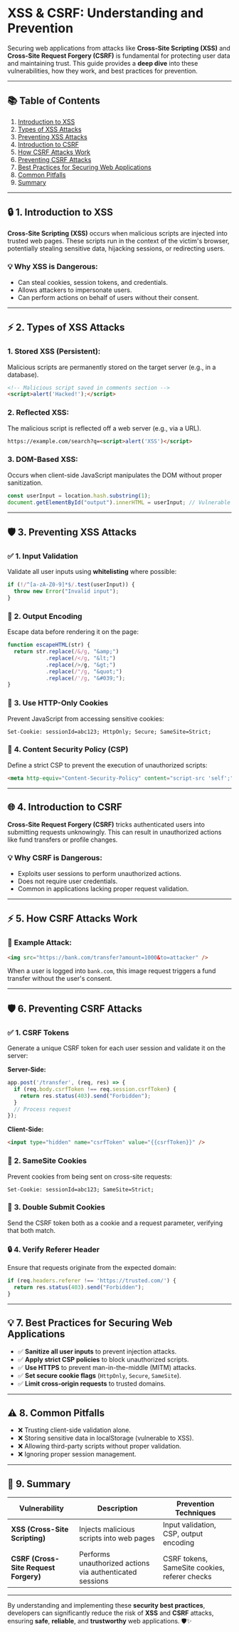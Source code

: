 # XSS & CSRF: Understanding and Prevention

Securing web applications from attacks like **Cross-Site Scripting (XSS)** and **Cross-Site Request Forgery (CSRF)** is fundamental for protecting user data and maintaining trust. This guide provides a **deep dive** into these vulnerabilities, how they work, and best practices for prevention.

---

## 📚 Table of Contents

1. [Introduction to XSS](#introduction-to-xss)  
2. [Types of XSS Attacks](#types-of-xss-attacks)  
3. [Preventing XSS Attacks](#preventing-xss-attacks)  
4. [Introduction to CSRF](#introduction-to-csrf)  
5. [How CSRF Attacks Work](#how-csrf-attacks-work)  
6. [Preventing CSRF Attacks](#preventing-csrf-attacks)  
7. [Best Practices for Securing Web Applications](#best-practices-for-securing-web-applications)  
8. [Common Pitfalls](#common-pitfalls)  
9. [Summary](#summary)  

---

## 🔒 1. Introduction to XSS

**Cross-Site Scripting (XSS)** occurs when malicious scripts are injected into trusted web pages. These scripts run in the context of the victim's browser, potentially stealing sensitive data, hijacking sessions, or redirecting users.

### 💡 **Why XSS is Dangerous:**
- Can steal cookies, session tokens, and credentials.
- Allows attackers to impersonate users.
- Can perform actions on behalf of users without their consent.

---

## ⚡ 2. Types of XSS Attacks

### 1. **Stored XSS (Persistent):**
Malicious scripts are permanently stored on the target server (e.g., in a database).

```html
<!-- Malicious script saved in comments section -->
<script>alert('Hacked!');</script>
```

### 2. **Reflected XSS:**
The malicious script is reflected off a web server (e.g., via a URL).

```html
https://example.com/search?q=<script>alert('XSS')</script>
```

### 3. **DOM-Based XSS:**
Occurs when client-side JavaScript manipulates the DOM without proper sanitization.

```js
const userInput = location.hash.substring(1);
document.getElementById("output").innerHTML = userInput; // Vulnerable
```

---

## 🛡️ 3. Preventing XSS Attacks

### ✅ **1. Input Validation**
Validate all user inputs using **whitelisting** where possible:
```js
if (!/^[a-zA-Z0-9]*$/.test(userInput)) {
  throw new Error("Invalid input");
}
```

### 🏃 **2. Output Encoding**
Escape data before rendering it on the page:
```js
function escapeHTML(str) {
  return str.replace(/&/g, "&amp;")
            .replace(/</g, "&lt;")
            .replace(/>/g, "&gt;")
            .replace(/"/g, "&quot;")
            .replace(/'/g, "&#039;");
}
```

### 🧩 **3. Use HTTP-Only Cookies**
Prevent JavaScript from accessing sensitive cookies:
```http
Set-Cookie: sessionId=abc123; HttpOnly; Secure; SameSite=Strict;
```

### 🎯 **4. Content Security Policy (CSP)**
Define a strict CSP to prevent the execution of unauthorized scripts:
```html
<meta http-equiv="Content-Security-Policy" content="script-src 'self';">
```

---

## 🌐 4. Introduction to CSRF

**Cross-Site Request Forgery (CSRF)** tricks authenticated users into submitting requests unknowingly. This can result in unauthorized actions like fund transfers or profile changes.

### 💡 **Why CSRF is Dangerous:**
- Exploits user sessions to perform unauthorized actions.
- Does not require user credentials.
- Common in applications lacking proper request validation.

---

## ⚡ 5. How CSRF Attacks Work

### 🏴 **Example Attack:**
```html
<img src="https://bank.com/transfer?amount=1000&to=attacker" />
```
When a user is logged into `bank.com`, this image request triggers a fund transfer without the user's consent.

---

## 🛡️ 6. Preventing CSRF Attacks

### ✅ **1. CSRF Tokens**
Generate a unique CSRF token for each user session and validate it on the server:

**Server-Side:**
```js
app.post('/transfer', (req, res) => {
  if (req.body.csrfToken !== req.session.csrfToken) {
    return res.status(403).send("Forbidden");
  }
  // Process request
});
```

**Client-Side:**
```html
<input type="hidden" name="csrfToken" value="{{csrfToken}}" />
```

### 🏃 **2. SameSite Cookies**
Prevent cookies from being sent on cross-site requests:
```http
Set-Cookie: sessionId=abc123; SameSite=Strict;
```

### 🧩 **3. Double Submit Cookies**
Send the CSRF token both as a cookie and a request parameter, verifying that both match.

### 🔒 **4. Verify Referer Header**
Ensure that requests originate from the expected domain:
```js
if (req.headers.referer !== 'https://trusted.com/') {
  return res.status(403).send("Forbidden");
}
```

---

## 💡 7. Best Practices for Securing Web Applications

- ✅ **Sanitize all user inputs** to prevent injection attacks.
- ✅ **Apply strict CSP policies** to block unauthorized scripts.
- ✅ **Use HTTPS** to prevent man-in-the-middle (MITM) attacks.
- ✅ **Set secure cookie flags** (`HttpOnly`, `Secure`, `SameSite`).
- ✅ **Limit cross-origin requests** to trusted domains.

---

## ⚠️ 8. Common Pitfalls

- ❌ Trusting client-side validation alone.
- ❌ Storing sensitive data in localStorage (vulnerable to XSS).
- ❌ Allowing third-party scripts without proper validation.
- ❌ Ignoring proper session management.

---

## 📌 9. Summary

| Vulnerability        | Description                           | Prevention Techniques                 |
|----------------------|---------------------------------------|----------------------------------------|
| **XSS (Cross-Site Scripting)** | Injects malicious scripts into web pages | Input validation, CSP, output encoding |
| **CSRF (Cross-Site Request Forgery)** | Performs unauthorized actions via authenticated sessions | CSRF tokens, SameSite cookies, referer checks |

---

By understanding and implementing these **security best practices**, developers can significantly reduce the risk of **XSS** and **CSRF** attacks, ensuring **safe**, **reliable**, and **trustworthy** web applications. 🛡️✨

